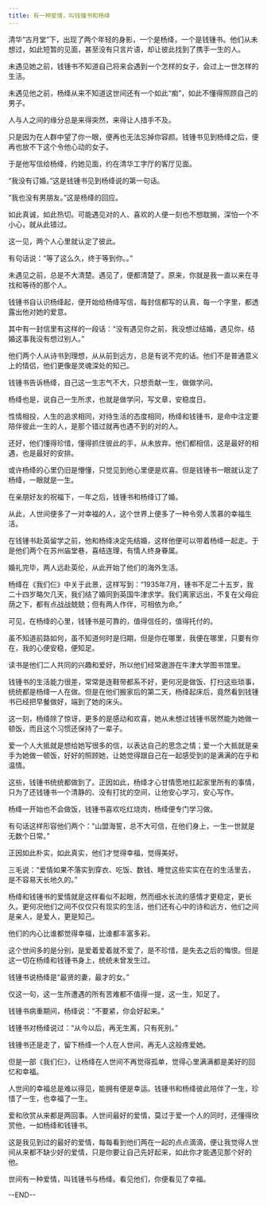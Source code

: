 ```yaml
---
title: 有一种爱情，叫钱锺书和杨绛
---
```



清华“古月堂”下，出现了两个年轻的身影，一个是杨绛，一个是钱锺书。他们从未想过，如此短暂的见面，甚至没有只言片语，却让彼此找到了携手一生的人。

未遇见她之前，钱锺书不知道自己将来会遇到一个怎样的女子，会过上一世怎样的生活。

未遇见他之前，杨绛从来不知道这世间还有一个如此“痴”，如此不懂得照顾自己的男子。

人与人之间的缘分总是来得突然，来得让人措手不及。

只是因为在人群中望了你一眼，便再也无法忘掉你容颜。钱锺书见到杨绛之后，便再也放不下这个令他心动的女子。

于是他写信给杨绛，约她见面，约在清华工字厅的客厅见面。

“我没有订婚。”这是钱锺书见到杨绛说的第一句话。

“我也没有男朋友。”这是杨绛的回应。

如此真诚，如此热切。可能遇见对的人、喜欢的人便一刻也不想耽搁，深怕一个不小心，就从此错过。

这一见，两个人心里就认定了彼此。



有句话说：“等了这么久，终于等到你。。”

未遇见之前，总是不大清楚。遇见了，便都清楚了。原来，你就是我一直以来在寻找和等待的那个人。

钱锺书自认识杨绛起，便开始给杨绛写信，每封信都写的认真，每一个字里，都透露出他对她的爱意。

其中有一封信里有这样的一段话：“没有遇见你之前，我没想过结婚，遇见你，结婚这事我没有想过别人。”

他们两个人从诗书到理想，从从前到远方，总是有说不完的话。他们不是普通意义上的情侣，他们更像是灵魂深处的知己。

钱锺书告诉杨绛，自己这一生志气不大，只想贡献一生，做做学问。

杨绛也是，说自己一生所求，也就是做学问，写文章，安稳度日。

性情相投，人生的追求相同，对待生活的态度相同，杨绛和钱锺书，是命中注定要陪伴彼此一生的人，是那个错过就再也遇不到的对的人。

还好，他们懂得珍惜，懂得抓住彼此的手，从未放弃。他们都相信，这是最好的相遇，也是最好的安排。



或许杨绛的心里仍旧是懵懂，只觉见到他心里便是欢喜。但是钱锺书一眼就认定了杨绛，一眼就是一生。

在亲朋好友的祝福下，一年之后，钱锺书和杨绛订了婚。

从此，人世间便多了一对幸福的人，这个世界上便多了一种令旁人羡慕的幸福生活。

在钱锺书赴英留学之前，他和杨绛决定先结婚，这样他便可以带着杨绛一起走。于是他们两个在苏州庙堂巷，喜结连理，有情人终身眷属。

婚礼完毕，两人远赴英伦，从此开始了他们的海外生活。

杨绛在《我们仨》中关于此景，这样写到：“1935年7月，锺书不足二十五岁，我二十四岁略欠几天，我们结了婚同到英国牛津求学。我们离家远出，不复在父母庇荫之下，都有点战战兢兢；但有两人作伴，可相依为命。”

可见，在杨绛的心里，钱锺书是可靠的，值得信任的，值得托付的。

虽不知道前路如何，虽不知道何时是归期，但是你在哪里，我便在哪里，只要有你在，我的心便安稳，便知足。



读书是他们二人共同的兴趣和爱好，所以他们经常遨游在牛津大学图书馆里。

钱锺书的生活能力很差，常常是连鞋带都系不好，更何况是做饭、打扫这些琐事，统统都是杨绛一人在做。但是在他们搬家后的第二天，杨绛起床后，竟然看到钱锺书已经把早餐做好，端到了她的床头。

这一刻，杨绛除了惊讶，更多的是感动和欢喜，她从未想过钱锺书居然能为她做一顿饭，而且这个习惯还保持了一辈子。

爱一个人大抵就是想给她写很多的信，以表达自己的思念之情；爱一个大抵就是亲手为她做一顿饭，好好的照顾她，让她觉得跟自己在一起感受到的是满满的在乎和温情。

这些，钱锺书统统都做到了。正因如此，杨绛才心甘情愿地扛起家里所有的事情，只为了还钱锺书一个清静的、没有打扰的空间，让他安心学习，安心写作。

杨绛一开始也不会做饭，钱锺书喜欢吃红烧肉，杨绛便专门学习做。

有句话这样形容他们两个：“山盟海誓，总不大可信，在他们身上，一生一世就是无数个日常。”

正因如此朴实，如此真实，他们才觉得幸福，觉得美好。



三毛说：“爱情如果不落实到穿衣、吃饭、数钱、睡觉这些实实在在的生活里去，是不容易天长地久的。”

杨绛和钱锺书的爱情就是这样看似不起眼，然而细水长流的感情才更稳定，更长久。更何况他们之间不仅仅只有现实的生活，他们还有心中的诗和远方，他们之间是亲人，是爱人，更是知己。

他们的内心比谁都觉得幸福，比谁都丰富多彩。

这个世间多的是分别，是爱着爱着就不爱了，是不珍惜，是失去之后的悔恨。但是这一切在杨绛和钱锺书身上，统统未曾发生过。

钱锺书说杨绛是“最贤的妻，最才的女。”

仅这一句，这一生所遭遇的所有苦难都不值得一提，这一生，知足了。

钱锺书病重期间，杨绛说：“不要紧，你会好起来。”

钱锺书对杨绛说过：“从今以后，再无生离，只有死别。”

钱锺书还是走了，留下杨绛一个人在人世间，再无人这般疼爱她。

但是一部《我们仨》，让杨绛在人世间不再觉得孤单，觉得心里满满都是美好的回忆和幸福。

人世间的幸福总是难以得见，能拥有便是幸运。钱锺书和杨绛彼此陪伴了一生，珍惜了一生，也幸福了一生。

爱和欣赏从来都是两回事。人世间最好的爱情，莫过于爱一个人的同时，还懂得欣赏他，一如杨绛和钱锺书。

这是我见到过的最好的爱情，每每看到他们两在一起的点点滴滴，便让我觉得人世间从来都不缺少好的爱情，只是你要让自己先好起来，如此你才能遇见那个好的他。

世间有一种爱情，叫钱锺书与杨绛。看见他们，你便看见了幸福。

--END--



